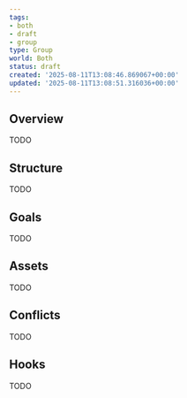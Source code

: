 ```yaml
---
tags:
- both
- draft
- group
type: Group
world: Both
status: draft
created: '2025-08-11T13:08:46.869067+00:00'
updated: '2025-08-11T13:08:51.316036+00:00'
---
```



## Overview

TODO
## Structure

TODO
## Goals

TODO
## Assets

TODO
## Conflicts

TODO
## Hooks

TODO
